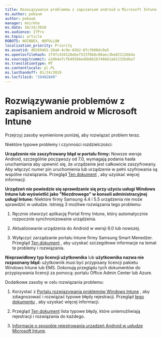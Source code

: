 ```yaml
---
title: Rozwiązywanie problemów z zapisaniem android w Microsoft Intune
ms.author: pebaum
author: pebaum
manager: mnirkhe
ms.date: 10/24/2018
ms.audience: ITPro
ms.topic: article
ROBOTS: NOINDEX, NOFOLLOW
localization_priority: Priority
ms.assetid: d0269461-20a8-4c9e-83b2-8fcf608dc0a5
ms.openlocfilehash: 2f4fc434128ebe7323f0b8c08aec3be82112bbda
ms.sourcegitcommit: e2864efcfb493b6e46b662b746661a61232bdba7
ms.translationtype: MT
ms.contentlocale: pl-PL
ms.lasthandoff: 01/24/2019
ms.locfileid: "29482840"
---
```

# <a name="troubleshoot-issues-with-enrolling-android-devices-in-microsoft-intune"></a>Rozwiązywanie problemów z zapisaniem android w Microsoft Intune

Przejrzyj zasoby wymienione poniżej, aby rozwiązać problem teraz.
  
Niektóre typowe problemy i czynności rozdzielczości:
  
 **Urządzenie nie zaszyfrowany błąd w portalu firmy:** Nowsze wersje Android, szczególnie począwszy od 7.0, wymagają podania hasła uruchamiania aby upewnić się, że urządzenie jest całkowicie zaszyfrowany. Aby włączyć numer pin uruchomienia lub urządzenie w pełni szyfrowania są wspólne rozwiązania. Przegląd [Ten dokument](https://docs.microsoft.com/en-us/intune-user-help/your-device-appears-encrypted-but-cp-says-otherwise-android) , aby uzyskać więcej informacji. 
  
 **Urządzeń nie powiedzie się sprawdzanie się przy użyciu usługi Windows Intune lub wyświetlić jako "Niezdrowego" w konsoli administracyjnej usługi Intune:** Niektóre firmy Samsung 4.4 i 5.5 urządzenia nie może sprawdzić w usłudze. Istnieją 3 możliwe rozwiązania tego problemu: 
  
1. Ręcznie otworzyć aplikację Portal firmy Intune, który automatycznie rozpocznie synchronizowanie urządzenia.
    
2. Aktualizowanie urządzenia do Android w wersji 6.0 lub nowszej.
    
3. Wyłączyć zarządzanie portalu Intune firmy Samsung Smart Menedżer. Przegląd [Ten dokument](https://docs.microsoft.com/en-us/intune-classic/troubleshoot/troubleshoot-device-enrollment-in-intune#devices-fail-to-check-in-with-the-intune-service-and-display-as-unhealthy-in-the-intune-admin-console) , aby uzyskać szczegółowe informacje na temat te problemy i rozwiązania. 
    
 **Nieprawidłowy typ licencji użytkownika** lub **użytkownika nazwa nie rozpoznany błąd:** użytkownik musi być przypisany licencji pakietu Windows Intune lub EMS. Dokonują przeglądu tych dokumentów do przypisywania licencji za pomocą: portalu Office Admin Center lub Azure. 
  
Dodatkowe zasoby w celu rozwiązania problemu:
  
1. Korzystać z [Portalu rozwiązywania problemów Windows Intune](https://devicemanagement.microsoft.com/#blade/Microsoft_Intune_DeviceSettings/TroubleshootBlade) , aby zdiagnozować i rozwiązać typowe błędy rejestracji. Przegląd [tego dokumentu](https://docs.microsoft.com/en-us/intune/help-desk-operators) , aby uzyskać więcej informacji. 
    
2. Przegląd [Ten dokument](https://docs.microsoft.com/en-us/intune-classic/Troubleshoot/troubleshoot-device-enrollment-in-intune) lista typowe błędy, które uniemożliwiają rejestracji i rozwiązania do każdego. 
    
3. [Informacje o sposobie rejestrowania urządzeń Android w usłudze Microsoft Intune](https://docs.microsoft.com/en-us/intune/android-enroll).
    


